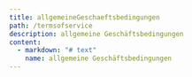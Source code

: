 ```yaml
---
title: allgemeineGeschaeftsbedingungen
path: /termsofservice
description: allgemeine Geschäftsbedingungen
content:
  - markdown: "# text"
    name: allgemeine Geschäftsbedingungen
---
```

